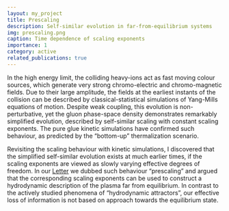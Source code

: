 ```yaml
---
layout: my_project
title: Prescaling
description: Self-similar evolution in far-from-equilibrium systems
img: prescaling.png
caption: Time dependence of scaling exponents
importance: 1
category: active
related_publications: true
---
```


In the high energy limit, the colliding heavy-ions act as fast moving colour sources, which generate very strong chromo-electric and chromo-magnetic fields. Due to their large amplitude, the
fields at the earliest instants of the collision can be described by classical-statistical simulations
of Yang-Mills equations of motion. Despite weak coupling, this evolution is non-perturbative,
yet the gluon phase-space density demonstrates remarkably simplified evolution, described by
self-similar scaling with constant scaling exponents. The pure glue kinetic simulations have
confirmed such behaviour, as predicted by the “bottom-up” thermalization scenario.


Revisiting the scaling behaviour with kinetic simulations, I discovered that the simplified
self-similar evolution exists at much earlier times, if the scaling exponents are viewed as slowly
varying effective degrees of freedom. In our [Letter](/publication/mazeliauskas-2018-yef/) we dubbed such behaviour “prescaling”
and argued that the corresponding scaling exponents can be used to construct a hydrodynamic
description of the plasma far from equilibrium. In contrast to the actively studied phenomena of
“hydrodynamic attractors”, our effective loss of information is not based on approach towards
the equilibrium state.
